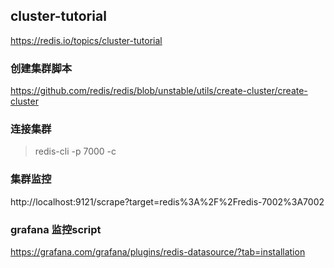 
## cluster-tutorial

https://redis.io/topics/cluster-tutorial

### 创建集群脚本
https://github.com/redis/redis/blob/unstable/utils/create-cluster/create-cluster


### 连接集群
> redis-cli -p 7000 -c 


### 集群监控
http://localhost:9121/scrape?target=redis%3A%2F%2Fredis-7002%3A7002


### grafana 监控script

https://grafana.com/grafana/plugins/redis-datasource/?tab=installation
